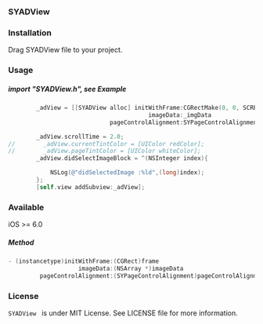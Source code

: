 ### SYADView

### Installation

Drag SYADView  file to your project.

### Usage

##### import "SYADView.h", see Example



``` objective-c
        _adView = [[SYADView alloc] initWithFrame:CGRectMake(0, 0, SCREEN_WIDTH, SCREEN_WIDTH/2)
                                        imageData:_imgData
                             pageControlAlignment:SYPageControlAlignmentRight];

        _adView.scrollTime = 2.0;
//        _adView.currentTintColor = [UIColor redColor];
//        _adView.pageTintColor = [UIColor whiteColor];
        _adView.didSelectImageBlock = ^(NSInteger index){

            NSLog(@"didSelectedImage :%ld",(long)index);
        };
        [self.view addSubview:_adView];
```

### Available

iOS >= 6.0

##### Method

``` objective-c
- (instancetype)initWithFrame:(CGRect)frame
                    imageData:(NSArray *)imageData
         pageControlAlignment:(SYPageControlAlignment)pageControlAlignment;
```

### License

``SYADView `` is under MIT License. See LICENSE file for more information.